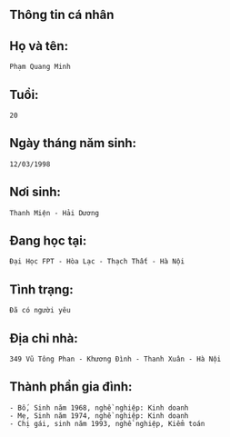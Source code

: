 ## Thông tin cá nhân
 
## Họ và tên: 
	Phạm Quang Minh
## Tuổi: 
	20
## Ngày tháng năm sinh:
	12/03/1998
## Nơi sinh:
	Thanh Miện - Hải Dương
## Đang học tại: 
	Đại Học FPT - Hòa Lạc - Thạch Thất - Hà Nội
## Tình trạng: 
	Đã có người yêu
## Địa chỉ nhà:
	349 Vũ Tông Phan - Khương Đình - Thanh Xuân - Hà Nội
## Thành phần gia đình:
	- Bố, Sinh năm 1968, nghề nghiệp: Kinh doanh
	- Mẹ, Sinh năm 1974, nghề nghiệp: Kinh doanh
	- Chị gái, sinh năm 1993, nghề nghiệp, Kiểm toán
